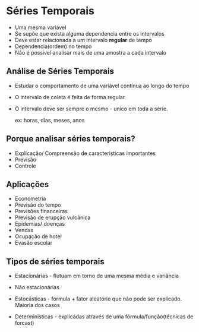 # Séries Temporais

 - Uma mesma variável
 - Se supõe que exista alguma dependencia entre os intervalos
 - Deve estar relacionada a um intervalo **regular** de tempo
 - Dependencia(ordem) no tempo
 - Não é possivel analisar mais de uma amostra a cada intervalo
 
 
## Análise de Séries Temporais

 - Estudar o comportamento de uma variável contínua ao longo do tempo
 - O intervalo de coleta é feita de forma regular
 - O intervalo deve ser sempre o mesmo - unico em toda a série.
 
     ex: horas, dias, meses, anos
     
     
## Porque analisar séries temporais?
 - Explicação/ Compreensão de caracteristicas importantes
 - Previsão
 - Controle
 
 
## Aplicações
 - Econometria
 - Previsão do tempo
 - Previsões financeiras
 - Previsão de erupção vulcânica
 - Epidemias/ doenças
 - Vendas
 - Ocupação de hotel
 - Evasão escolar
 
 
## Tipos de séries temporais
 - Estacionárias - flutuam em torno de uma mesma média e variância
 - Não estacionárias
 
 - Estocásticas - fórmula + fator aleatório que não pode ser explicado. Maioria dos casos
 - Deterministicas - explicadas através de uma fórmula/função(técnicas de forcast)
 
 